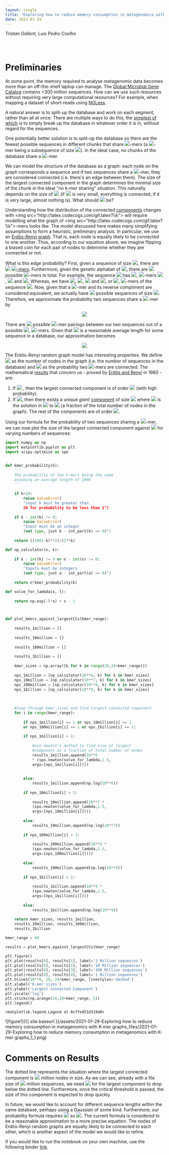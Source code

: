 ```yaml
---
layout: single
title: "Exploring how to reduce memory consumption in metagenomics with K-mer graphs"
date: 2021-01-29
---
```

<style>
div.caption {
    font-size: small;
    color: #333333;
    padding-bottom:1em;
    padding-left:1em;
    padding-right:1em;
    padding-top:0em;
}
</style>

_Tristan Gallent, Luis Pedro Coelho_

<div style="padding: 1em" markdown="1">

</div>


# Preliminaries

At some point, the memory required to analyse metagenomic data becomes more than an off-the-shelf laptop can manage. The [Global Microbial Gene Catalog](http://gmgc.embl.de/download.cgi) contains >300 million sequences. How can we use such resources without requiring very large computational resources? For example, when mapping a dataset of short-reads using [NGLess](http://ngless.embl.de/).

A natural answer is to split-up the database and work on each segment, rather than all at once. There are multiple ways to do this, the [simplest of which](http://ngless.embl.de/Mapping.html#low-memory-mode) is to simply break up the database in whatever order it is in, without regard for the sequences.

One potentially better solution is to split-up the database so there are the fewest possible sequences in different chunks that share <img src="http://latex.codecogs.com/gif.latex?\\k">-mers (a <img src="http://latex.codecogs.com/gif.latex?\\k">-mer being a subsequence of size <img src="http://latex.codecogs.com/gif.latex?\\k">). In the ideal case, no chunks of the database share a <img src="http://latex.codecogs.com/gif.latex?\\k">-mer.

We can model the structure of the database as a graph: each node on the graph corresponds a sequence and if two sequences share a <img src="http://latex.codecogs.com/gif.latex?\\k">-mer, they are considered connected (i.e. there's an edge between them). The size of the largest connected component in the graph determines the minimal size of the chunk in the ideal "no k-mer sharing" situation. This naturally depends on the size of <img src="http://latex.codecogs.com/gif.latex?\\k"> (if <img src="http://latex.codecogs.com/gif.latex?\\k"> is very small, everything is connected, if it is very large, almost nothing is). What should <img src="http://latex.codecogs.com/gif.latex?\\k"> be?

Understanding how the distribution of the connected [components](https://en.wikipedia.org/wiki/Component_(graph_theory)) changes with <img src="http://latex.codecogs.com/gif.latex?\\k"> will require modelling what the graph of <img src="http://latex.codecogs.com/gif.latex?\\k">-mers looks like.  The model discussed here makes many simplifying assumptions to form a heuristic, preliminary analysis. In particular, we use an [Erdös-Renyi graph](https://en.wikipedia.org/wiki/Erd%C5%91s%E2%80%93R%C3%A9nyi_model). That is, each node is equally likely to be connected to one another. Thus, according to our equation above, we imagine flipping a biased coin for each pair of nodes to determine whether they are connected or not.


What is this edge probability? First, given a sequence of size <img src="http://latex.codecogs.com/gif.latex?\\k">, there are <img src="http://latex.codecogs.com/gif.latex?\\N - k + 1"> [<img src="http://latex.codecogs.com/gif.latex?\\k">-mers](https://en.wikipedia.org/wiki/K-mer). Furthermore, given the genetic alphabet of <img src="http://latex.codecogs.com/gif.latex?\\ACTG">, there are <img src="http://latex.codecogs.com/gif.latex?\\4^k"> possible <img src="http://latex.codecogs.com/gif.latex?\\k">-mers in total. For example, the sequence <img src="http://latex.codecogs.com/gif.latex?\\ACCG"> has <img src="http://latex.codecogs.com/gif.latex?\\4 - 2 + 1 = 3">, <img src="http://latex.codecogs.com/gif.latex?\\2">-mers <img src="http://latex.codecogs.com/gif.latex?\\AC">, <img src="http://latex.codecogs.com/gif.latex?\\CC"> and <img src="http://latex.codecogs.com/gif.latex?\\CG">. Whereas, we have <img src="http://latex.codecogs.com/gif.latex?\\A">, <img src="http://latex.codecogs.com/gif.latex?\\C">, <img src="http://latex.codecogs.com/gif.latex?\\C"> and <img src="http://latex.codecogs.com/gif.latex?\\G">, or <img src="http://latex.codecogs.com/gif.latex?\\4^1 = 4">, <img src="http://latex.codecogs.com/gif.latex?\\1">-mers of the sequence <img src="http://latex.codecogs.com/gif.latex?\\ACCG">. Now, given that a <img src="http://latex.codecogs.com/gif.latex?\\k">-mer and its reverse compliment are considered equivalent, we actually have <img src="http://latex.codecogs.com/gif.latex?\\4^{k/2} = 2^k"> possible sequences of size <img src="http://latex.codecogs.com/gif.latex?\\k">. Therefore, we approximate the probability two sequences share a <img src="http://latex.codecogs.com/gif.latex?\\k">-mer by 


<div align=center>
<img src="http://latex.codecogs.com/gif.latex?\\p = \frac{(N - k + 1)^2}{2^k}.">
</div>

There are <img src="http://latex.codecogs.com/gif.latex?\\(N - k + 1)^2"> possible <img src="http://latex.codecogs.com/gif.latex?\\k">-mer pairings between our two sequences out of a possible <img src="http://latex.codecogs.com/gif.latex?\\2^k">, <img src="http://latex.codecogs.com/gif.latex?\\k">-mers. Given that <img src="http://latex.codecogs.com/gif.latex?\\N=1000"> is a reasonable average length for some sequence in a database, our approximation becomes 

<div align=center>
<img src="http://latex.codecogs.com/gif.latex?\\p = \frac{(1001-k)^2}{2^k}.">
</div>

The Erdös-Renyi random graph model has interesting properties. We define <img src="http://latex.codecogs.com/gif.latex?\\n"> as the number of nodes in the graph (i.e. the number of sequences in the database) and <img src="http://latex.codecogs.com/gif.latex?\\p"> as the probability two <img src="http://latex.codecogs.com/gif.latex?\\k">-mers are connected. The mathematical [results](https://youtu.be/OdMRFvK7-9I?t=926) that concern us - proved by [Erdös and Renyi](https://www.renyi.hu/~p_erdos/1960-10.pdf) in 1960 - are:
1. If <img src="http://latex.codecogs.com/gif.latex?\\np<1"> , then the largest connected component is of order <img src="http://latex.codecogs.com/gif.latex?\\ \log{n}"> (with high probability).
2. If <img src="http://latex.codecogs.com/gif.latex?\\np>1">, then there exists a unique *giant* [component](https://en.wikipedia.org/wiki/Giant_component) of size <img src="http://latex.codecogs.com/gif.latex?\\ n \rho"> where <img src="http://latex.codecogs.com/gif.latex?\\ \rho"> is the solution in <img src="http://latex.codecogs.com/gif.latex?\\ (0,1)"> to <img src="http://latex.codecogs.com/gif.latex?\\ \exp(-npx) = 1-x"> (a fraction of the total number of nodes in the graph). The rest of the components are of order <img src="http://latex.codecogs.com/gif.latex?\\ \log{n}">. 

Using our formula for the probability of two sequences sharing a <img src="http://latex.codecogs.com/gif.latex?\\k">-mer, we can now plot the size of the largest connected component against <img src="http://latex.codecogs.com/gif.latex?\\k"> for varying numbers of sequences:


```python
import numpy as np
import matplotlib.pyplot as plt
import scipy.optimize as spo


def kmer_probability(k): 
    '''
    The probability of two k-mers being the same
    assuming an average length of 1000
    '''
    
    if k<20:
        raise ValueError(
        "input k must be greater than 
        20 for probability to be less than 1")
        
    if k - int(k) != 0:
        raise ValueError(
        "Input must be an integer 
        (not type, just k - int_part(k) == 0)")
        
    return ((1001-k)**2)/(2**k)

def np_calculator(n, k):
    
    if k - int(k) != 0 or n - int(n) != 0:
        raise ValueError(
        "Inputs must be integers 
        (not type, just a - int_part(a) == 0)")
    
    return n*kmer_probability(k)

def solve_for_lambda(x, l):
    
    return np.exp(-l*x) + x - 1



def plot_kmers_against_largestCCs(kmer_range):
    
    results_1million = []
    
    results_10million = []
    
    results_100million = []
    
    results_1billion = []
    
    kmer_sizes = np.array([k for k in range(20,20+kmer_range)])
    
    nps_1million = [np_calculator(10**6, k) for k in kmer_sizes]
    nps_10million = [np_calculator(10**7, k) for k in kmer_sizes]
    nps_100million = [np_calculator(10**8, k) for k in kmer_sizes]
    nps_1billion = [np_calculator(10**9, k) for k in kmer_sizes]
    
    
    
    #loop through kmer_sizes and find largest connected component
    for i in range(kmer_range):
        
        if nps_1million[i] == 1 or nps_10million[i] == 1 
        or nps_100million[i] == 1 or nps_1billion[i] == 1:
        
        if nps_1million[i] > 1:
        
            #use newton's method to find size of largest 
            #component as a fraction of total number of nodes
            results_1million.append(10**6 
            * (spo.newton(solve_for_lambda,1.5,
            args=[nps_1million[i]])))
            
            
        else:
            results_1million.append(np.log(10**6))
        
        if nps_10million[i] > 1:
        
            results_10million.append(10**7 * 
            (spo.newton(solve_for_lambda,1.5,
            args=[nps_10million[i]])))
            
        else:
            results_10million.append(np.log(10**7))
            
        if nps_100million[i] > 1:
            
            results_100million.append(10**8 * 
            (spo.newton(solve_for_lambda,1.5,
            args=[nps_100million[i]])))
            
        else:
            results_100million.append(np.log(10**8))
            
        if nps_1billion[i] > 1:
        
            results_1billion.append(10**9 * 
            (spo.newton(solve_for_lambda,1.5,
            args=[nps_1billion[i]])))
            
        else:
            results_1billion.append(np.log(10**9))
            
    return kmer_sizes, results_1million, 
    results_10million, results_100million, 
    results_1billion

kmer_range = 40

results = plot_kmers_against_largestCCs(kmer_range)

plt.figure()
plt.plot(results[0], results[1], label='1 Million sequences')
plt.plot(results[0], results[2], label='10 Million sequences')
plt.plot(results[0], results[3], label='100 Million sequences')
plt.plot(results[0], results[4], label='1 Billion sequences')
plt.hlines(10**6, 20, 20+kmer_range, linestyles='dashed')
plt.xlabel('K-mer sizes')
plt.ylabel('Largest Connected Component')
plt.yscale('log')
plt.xticks(np.arange(20,20+kmer_range, 5))
plt.legend()
```




    <matplotlib.legend.Legend at 0x7fe951d319d0>




![figure1]({{ site.baseurl }}/assets/2021-01-29-Exploring how to reduce memory consumption in metagenomics with K-mer graphs_files/2021-01-29-Exploring how to reduce memory consumption in metagenomics with K-mer graphs_1_1.png)


# Comments on Results

The dotted line represents the situation where the largest connected component is <img src="http://latex.codecogs.com/gif.latex?\\1"> million nodes in size. As we can see, already with a file size of <img src="http://latex.codecogs.com/gif.latex?\\1"> million sequences, we need <img src="http://latex.codecogs.com/gif.latex?\\k>39"> for the largest component to drop below the dotted line. Furthermore, once the critical threshold is passed, the size of this component is expected to drop quickly.

In future, we would like to account for different sequence lengths within the same database, perhaps using a Gaussian of some kind. Furthermore, our probability formula requires <img src="http://latex.codecogs.com/gif.latex?\\ k \geq 20"> so <img src="http://latex.codecogs.com/gif.latex?\\ p \leq 1">. The current formula is considered to be a reasonable approximation to a more precise equation. The nodes of Erdös-Renyi random graphs are equally likely to be connected to each other, which is another aspect of the model we would like to refine.

If you would like to run the notebook on your own machine, use the following binder [link](https://mybinder.org/v2/gh/t-l-g/ksplitwriteup/HEAD?filepath=K-SplitNotebook.ipynb).
